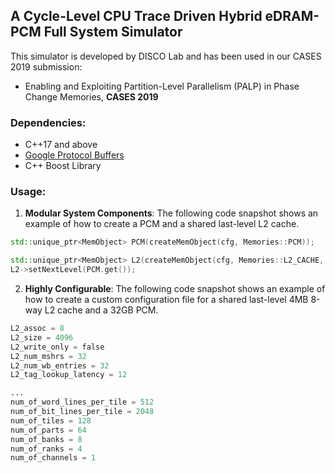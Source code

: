 ## A Cycle-Level CPU Trace Driven Hybrid eDRAM-PCM Full System Simulator
This simulator is developed by DISCO Lab and has been used in our CASES 2019 submission:
+ Enabling and Exploiting Partition-Level Parallelism (PALP) in Phase Change Memories, **CASES 2019**

### Dependencies:
+ C++17 and above
+ [Google Protocol Buffers](https://github.com/protocolbuffers/protobuf)
+ C++ Boost Library

### Usage:
1. **Modular System Components**: The following code snapshot shows an example of how to create a PCM and a shared last-level L2 cache.

```c++
std::unique_ptr<MemObject> PCM(createMemObject(cfg, Memories::PCM));

std::unique_ptr<MemObject> L2(createMemObject(cfg, Memories::L2_CACHE, isLLC));
L2->setNextLevel(PCM.get());

```
2. **Highly Configurable**: The following code snapshot shows an example of how to create a custom configuration file for a shared last-level 4MB 8-way L2 cache and a 32GB PCM.
```python
L2_assoc = 8
L2_size = 4096
L2_write_only = false
L2_num_mshrs = 32
L2_num_wb_entries = 32
L2_tag_lookup_latency = 12

...
num_of_word_lines_per_tile = 512
num_of_bit_lines_per_tile = 2048
num_of_tiles = 128
num_of_parts = 64
num_of_banks = 8
num_of_ranks = 4
num_of_channels = 1
```

